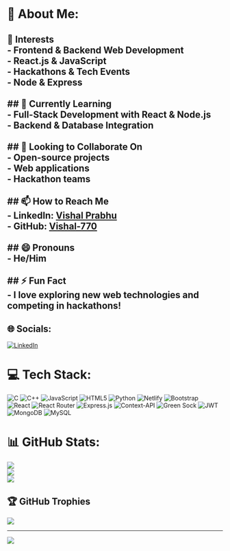 # 💫 About Me:
## 👀 Interests<br>- Frontend & Backend Web Development<br>- React.js & JavaScript<br>- Hackathons & Tech Events<br>- Node & Express<br><br>## 🌱 Currently Learning<br>- Full-Stack Development with React & Node.js<br>- Backend & Database Integration<br><br>## 💞️ Looking to Collaborate On<br>- Open-source projects<br>- Web applications<br>- Hackathon teams<br><br>## 📫 How to Reach Me<br>- LinkedIn: [Vishal Prabhu](https://www.linkedin.com/in/vishal-prabhu-130b1a323/)<br>- GitHub: [Vishal-770](https://github.com/Vishal-770)<br><br>## 😄 Pronouns<br>- He/Him<br><br>## ⚡ Fun Fact<br>- I love exploring new web technologies and competing in hackathons!<br>


## 🌐 Socials:
[![LinkedIn](https://img.shields.io/badge/LinkedIn-%230077B5.svg?logo=linkedin&logoColor=white)](https://linkedin.com/in/https://www.linkedin.com/in/vishal-prabhu-130b1a323?utm_source=share&utm_campaign=share_via&utm_content=profile&utm_medium=android_app) 

# 💻 Tech Stack:
![C](https://img.shields.io/badge/c-%2300599C.svg?style=for-the-badge&logo=c&logoColor=white) ![C++](https://img.shields.io/badge/c++-%2300599C.svg?style=for-the-badge&logo=c%2B%2B&logoColor=white) ![JavaScript](https://img.shields.io/badge/javascript-%23323330.svg?style=for-the-badge&logo=javascript&logoColor=%23F7DF1E) ![HTML5](https://img.shields.io/badge/html5-%23E34F26.svg?style=for-the-badge&logo=html5&logoColor=white) ![Python](https://img.shields.io/badge/python-3670A0?style=for-the-badge&logo=python&logoColor=ffdd54) ![Netlify](https://img.shields.io/badge/netlify-%23000000.svg?style=for-the-badge&logo=netlify&logoColor=#00C7B7) ![Bootstrap](https://img.shields.io/badge/bootstrap-%238511FA.svg?style=for-the-badge&logo=bootstrap&logoColor=white) ![React](https://img.shields.io/badge/react-%2320232a.svg?style=for-the-badge&logo=react&logoColor=%2361DAFB) ![React Router](https://img.shields.io/badge/React_Router-CA4245?style=for-the-badge&logo=react-router&logoColor=white) ![Express.js](https://img.shields.io/badge/express.js-%23404d59.svg?style=for-the-badge&logo=express&logoColor=%2361DAFB) ![Context-API](https://img.shields.io/badge/Context--Api-000000?style=for-the-badge&logo=react) ![Green Sock](https://img.shields.io/badge/green%20sock-88CE02?style=for-the-badge&logo=greensock&logoColor=white) ![JWT](https://img.shields.io/badge/JWT-black?style=for-the-badge&logo=JSON%20web%20tokens) ![MongoDB](https://img.shields.io/badge/MongoDB-%234ea94b.svg?style=for-the-badge&logo=mongodb&logoColor=white) ![MySQL](https://img.shields.io/badge/mysql-4479A1.svg?style=for-the-badge&logo=mysql&logoColor=white)
# 📊 GitHub Stats:
![](https://github-readme-stats.vercel.app/api?username=Vishal-770&theme=dark&hide_border=false&include_all_commits=true&count_private=true)<br/>
![](https://nirzak-streak-stats.vercel.app/?user=Vishal-770&theme=dark&hide_border=false)<br/>
![](https://github-readme-stats.vercel.app/api/top-langs/?username=Vishal-770&theme=dark&hide_border=false&include_all_commits=true&count_private=true&layout=compact)

## 🏆 GitHub Trophies
![](https://github-profile-trophy.vercel.app/?username=Vishal-770&theme=radical&no-frame=false&no-bg=false&margin-w=4)

---
[![](https://visitcount.itsvg.in/api?id=Vishal-770&icon=0&color=0)](https://visitcount.itsvg.in)

<!-- Proudly created with GPRM ( https://gprm.itsvg.in ) -->